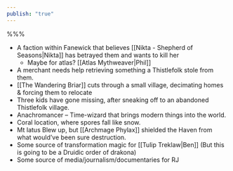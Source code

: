 ```yaml
---
publish: "true"
---
```

%%%

- A faction within Fanewick that believes [[Nikta - Shepherd of Seasons|Nikta]] has betrayed them and wants to kill her
	- Maybe for atlas? [[Atlas Mythweaver|Phil]]
- A merchant needs help retrieving something a Thistlefolk stole from them.
- [[The Wandering Briar]] cuts through a small village, decimating homes & forcing them to relocate
- Three kids have gone missing, after sneaking off to an abandoned Thistlefolk village.
- Anachromancer – Time-wizard that brings modern things into the world.
- Coral location, where spores fall like snow.
- Mt Iatus Blew up, but [[Archmage Phylax]] shielded the Haven from what would’ve been sure destruction.
- Some source of transformation magic for [[Tulip Treklaw|Ben]] (But this is going to be a Druidic order of drakona)
- Some source of media/journalism/documentaries for RJ
